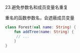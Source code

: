 23.避免参数名和成员变量名重复

重名的函数参数名，会遮蔽成员变量
```kotlin
class Forest(val name: String) {
    fun addTree(name: String) {
     // ...
    } 
}
```

